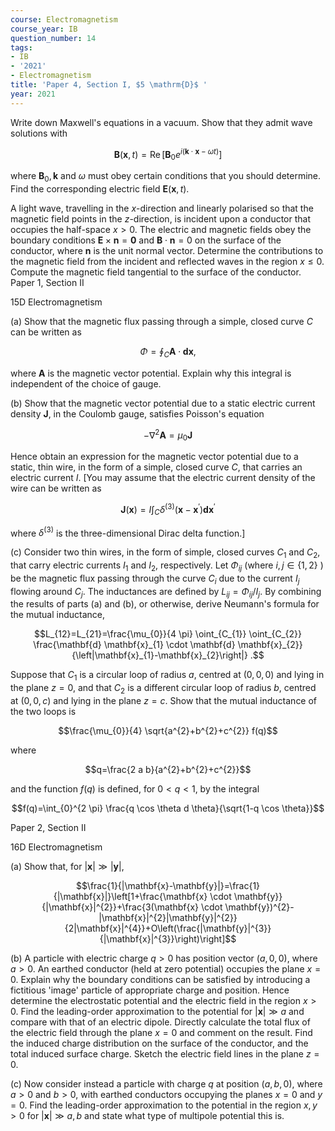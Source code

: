 ```yaml
---
course: Electromagnetism
course_year: IB
question_number: 14
tags:
- IB
- '2021'
- Electromagnetism
title: 'Paper 4, Section I, $5 \mathrm{D}$ '
year: 2021
---
```




Write down Maxwell's equations in a vacuum. Show that they admit wave solutions with

$$\mathbf{B}(\mathbf{x}, t)=\operatorname{Re}\left[\mathbf{B}_{0} e^{i(\mathbf{k} \cdot \mathbf{x}-\omega t)}\right]$$

where $\mathbf{B}_{0}, \mathbf{k}$ and $\omega$ must obey certain conditions that you should determine. Find the corresponding electric field $\mathbf{E}(\mathbf{x}, t)$.

A light wave, travelling in the $x$-direction and linearly polarised so that the magnetic field points in the $z$-direction, is incident upon a conductor that occupies the half-space $x>0$. The electric and magnetic fields obey the boundary conditions $\mathbf{E} \times \mathbf{n}=\mathbf{0}$ and $\mathbf{B} \cdot \mathbf{n}=0$ on the surface of the conductor, where $\mathbf{n}$ is the unit normal vector. Determine the contributions to the magnetic field from the incident and reflected waves in the region $x \leqslant 0$. Compute the magnetic field tangential to the surface of the conductor. Paper 1, Section II

15D Electromagnetism

(a) Show that the magnetic flux passing through a simple, closed curve $C$ can be written as

$$\Phi=\oint_{C} \mathbf{A} \cdot \mathbf{d} \mathbf{x},$$

where $\mathbf{A}$ is the magnetic vector potential. Explain why this integral is independent of the choice of gauge.

(b) Show that the magnetic vector potential due to a static electric current density $\mathbf{J}$, in the Coulomb gauge, satisfies Poisson's equation

$$-\nabla^{2} \mathbf{A}=\mu_{0} \mathbf{J}$$

Hence obtain an expression for the magnetic vector potential due to a static, thin wire, in the form of a simple, closed curve $C$, that carries an electric current $I$. [You may assume that the electric current density of the wire can be written as

$$\mathbf{J}(\mathbf{x})=I \int_{C} \delta^{(3)}\left(\mathbf{x}-\mathbf{x}^{\prime}\right) \mathbf{d} \mathbf{x}^{\prime}$$

where $\delta^{(3)}$ is the three-dimensional Dirac delta function.]

(c) Consider two thin wires, in the form of simple, closed curves $C_{1}$ and $C_{2}$, that carry electric currents $I_{1}$ and $I_{2}$, respectively. Let $\Phi_{i j}$ (where $i, j \in\{1,2\}$ ) be the magnetic flux passing through the curve $C_{i}$ due to the current $I_{j}$ flowing around $C_{j}$. The inductances are defined by $L_{i j}=\Phi_{i j} / I_{j}$. By combining the results of parts (a) and (b), or otherwise, derive Neumann's formula for the mutual inductance,

$$L_{12}=L_{21}=\frac{\mu_{0}}{4 \pi} \oint_{C_{1}} \oint_{C_{2}} \frac{\mathbf{d} \mathbf{x}_{1} \cdot \mathbf{d} \mathbf{x}_{2}}{\left|\mathbf{x}_{1}-\mathbf{x}_{2}\right|} .$$

Suppose that $C_{1}$ is a circular loop of radius $a$, centred at $(0,0,0)$ and lying in the plane $z=0$, and that $C_{2}$ is a different circular loop of radius $b$, centred at $(0,0, c)$ and lying in the plane $z=c$. Show that the mutual inductance of the two loops is

$$\frac{\mu_{0}}{4} \sqrt{a^{2}+b^{2}+c^{2}} f(q)$$

where

$$q=\frac{2 a b}{a^{2}+b^{2}+c^{2}}$$

and the function $f(q)$ is defined, for $0<q<1$, by the integral

$$f(q)=\int_{0}^{2 \pi} \frac{q \cos \theta d \theta}{\sqrt{1-q \cos \theta}}$$

Paper 2, Section II

$16 \mathrm{D}$ Electromagnetism

(a) Show that, for $|\mathbf{x}| \gg|\mathbf{y}|$,

$$\frac{1}{|\mathbf{x}-\mathbf{y}|}=\frac{1}{|\mathbf{x}|}\left[1+\frac{\mathbf{x} \cdot \mathbf{y}}{|\mathbf{x}|^{2}}+\frac{3(\mathbf{x} \cdot \mathbf{y})^{2}-|\mathbf{x}|^{2}|\mathbf{y}|^{2}}{2|\mathbf{x}|^{4}}+O\left(\frac{|\mathbf{y}|^{3}}{|\mathbf{x}|^{3}}\right)\right]$$

(b) A particle with electric charge $q>0$ has position vector $(a, 0,0)$, where $a>0$. An earthed conductor (held at zero potential) occupies the plane $x=0$. Explain why the boundary conditions can be satisfied by introducing a fictitious 'image' particle of appropriate charge and position. Hence determine the electrostatic potential and the electric field in the region $x>0$. Find the leading-order approximation to the potential for $|\mathbf{x}| \gg a$ and compare with that of an electric dipole. Directly calculate the total flux of the electric field through the plane $x=0$ and comment on the result. Find the induced charge distribution on the surface of the conductor, and the total induced surface charge. Sketch the electric field lines in the plane $z=0$.

(c) Now consider instead a particle with charge $q$ at position $(a, b, 0)$, where $a>0$ and $b>0$, with earthed conductors occupying the planes $x=0$ and $y=0$. Find the leading-order approximation to the potential in the region $x, y>0$ for $|\mathbf{x}| \gg a, b$ and state what type of multipole potential this is.